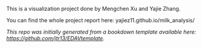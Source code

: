 This is a visualization project done by Mengchen Xu and Yajie Zhang.

You can find the whole project report here: yajiez11.github.io/milk_analysis/

*This repo was initially generated from a bookdown template available here: https://github.com/jtr13/EDAVtemplate.*	




